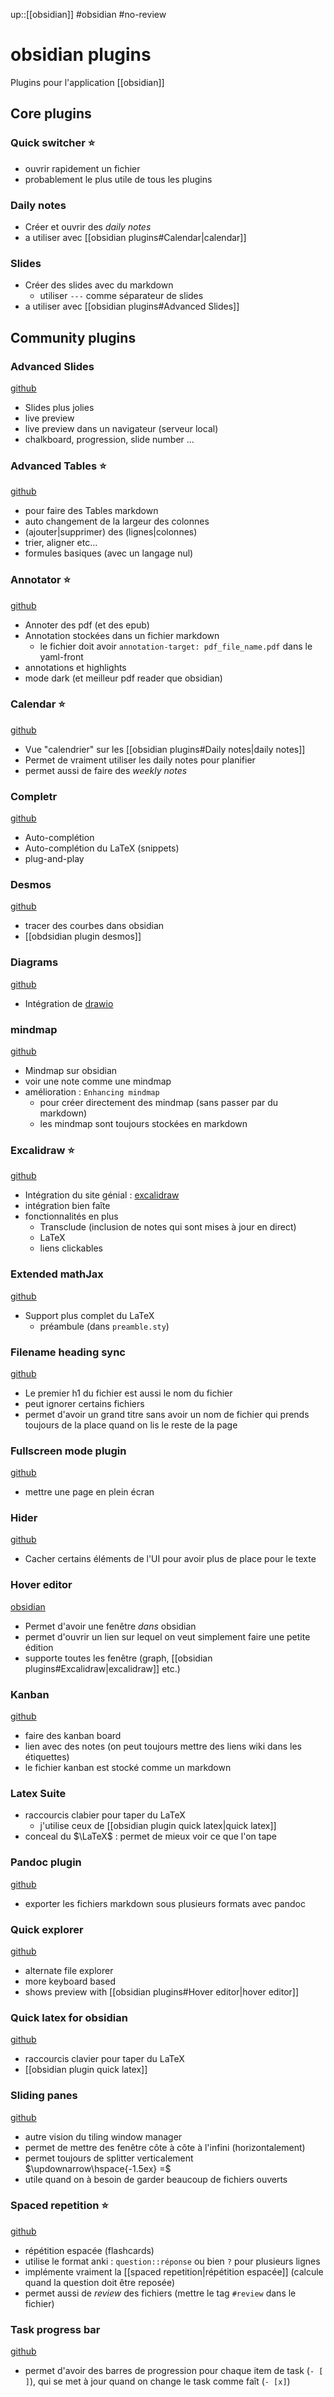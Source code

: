 up::[[obsidian]]
#obsidian #no-review 
# obsidian plugins
Plugins pour l'application [[obsidian]]

## Core plugins

### Quick switcher ⭐️
 - ouvrir rapidement un fichier
 - probablement le plus utile de tous les plugins

### Daily notes
 - Créer et ouvrir des _daily notes_
 - a utiliser avec [[obsidian plugins#Calendar|calendar]]

### Slides
 - Créer des slides avec du markdown
     - utiliser `---` comme séparateur de slides
 - a utiliser avec [[obsidian plugins#Advanced Slides]]

## Community plugins

### Advanced Slides
[github](https://github.com/MSzturc/obsidian-advanced-slides)
 - Slides plus jolies
 - live preview
 - live preview dans un navigateur (serveur local)
 - chalkboard, progression, slide number ...

### Advanced Tables ⭐️
[github](https://github.com/tgrosinger/advanced-tables-obsidian)
 - pour faire des Tables markdown
 - auto changement de la largeur des colonnes
 - (ajouter|supprimer) des (lignes|colonnes)
 - trier, aligner etc...
 - formules basiques (avec un langage nul)

### Annotator ⭐️
[github](https://github.com/elias-sundqvist/obsidian-annotator)
 - Annoter des pdf (et des epub)
 - Annotation stockées dans un fichier markdown
     - le fichier doit avoir `annotation-target: pdf_file_name.pdf` dans le yaml-front
 - annotations et highlights
 - mode dark (et meilleur pdf reader que obsidian)

### Calendar ⭐️
[github](https://github.com/liamcain/obsidian-calendar-plugin)
 - Vue "calendrier" sur les [[obsidian plugins#Daily notes|daily notes]]
 - Permet de vraiment utiliser les daily notes pour planifier
 - permet aussi de faire des _weekly notes_

### Completr
[github](https://github.com/tth05/obsidian-completr)
 - Auto-complétion
 - Auto-complétion du LaTeX (snippets)
 - plug-and-play

### Desmos
[github](https://github.com/Nigecat/obsidian-desmos)
 - tracer des courbes dans obsidian
 - [[obdsidian plugin desmos]]

### Diagrams
[github](https://github.com/zapthedingbat/drawio-obsidian)
 - Intégration de [drawio](https://draw.io)

### mindmap
[github](https://github.com/lynchjames/obsidian-mind-map)
 - Mindmap sur obsidian
 - voir une note comme une mindmap
 - amélioration : `Enhancing mindmap`
     - pour créer directement des mindmap (sans passer par du markdown)
     - les mindmap sont toujours stockées en markdown

### Excalidraw ⭐️
[github](https://github.com/zsviczian/obsidian-excalidraw-plugin)
 - Intégration du site génial : [excalidraw](https://excalidraw.com)
 - intégration bien faîte
 - fonctionnalités en plus
     - Transclude (inclusion de notes qui sont mises à jour en direct)
     - LaTeX
     - liens clickables

### Extended mathJax
[github](https://github.com/xldenis/obsidian-latex)
 - Support plus complet du LaTeX
     - préambule (dans `preamble.sty`)

### Filename heading sync
[github](https://github.com/dvcrn/obsidian-filename-heading-sync)
 - Le premier h1 du fichier est aussi le nom du fichier
 - peut ignorer certains fichiers
 - permet d'avoir un grand titre sans avoir un nom de fichier qui prends toujours de la place quand on lis le reste de la page

### Fullscreen mode plugin
[github](https://github.com/Razumihin/obsidian-fullscreen-plugin)
 - mettre une page en plein écran

### Hider 
[github](https://github.com/kepano/obsidian-hider)
 - Cacher certains éléments de l'UI pour avoir plus de place pour le texte

### Hover editor
[obsidian](https://github.com/nothingislost/obsidian-hover-editor)
 - Permet d'avoir une fenêtre _dans_ obsidian
 - permet d'ouvrir un lien sur lequel on veut simplement faire une petite édition
 - supporte toutes les fenêtre (graph, [[obsidian plugins#Excalidraw|excalidraw]] etc.)


### Kanban
[github](https://github.com/mgmeyers/obsidian-kanban)
 - faire des kanban board
 - lien avec des notes (on peut toujours mettre des liens wiki dans les étiquettes)
 - le fichier kanban est stocké comme un markdown

### Latex Suite
 - raccourcis clabier pour taper du LaTeX
     - j'utilise ceux de [[obsidian plugin quick latex|quick latex]]
 - conceal du $\LaTeX$ : permet de mieux voir ce que l'on tape


### Pandoc plugin
[github](https://github.com/OliverBalfour/obsidian-pandoc)
 - exporter les fichiers markdown sous plusieurs formats avec pandoc

### Quick explorer
[github](https://github.com/pjeby/quick-explorer/)
 - alternate file explorer
 - more keyboard based
 - shows preview with [[obsidian plugins#Hover editor|hover editor]]
 
### Quick latex for obsidian
[github](https://github.com/joeyuping/quick_latex_obsidian)
 - raccourcis clavier pour taper du LaTeX
 - [[obsidian plugin quick latex]]

### Sliding panes
[github](https://github.com/deathau/sliding-panes-obsidian)
 - autre vision du tiling window manager
 - permet de mettre des fenêtre côte à côte à l'infini (horizontalement)
 - permet toujours de splitter verticalement $\updownarrow\hspace{-1.5ex} =$
 - utile quand on à besoin de garder beaucoup de fichiers ouverts

### Spaced repetition ⭐️
[github](https://github.com/st3v3nmw/obsidian-spaced-repetition)
 - répétition espacée (flashcards)
 - utilise le format anki : `question::réponse` ou bien `?` pour plusieurs lignes
 - implémente vraiment la [[spaced repetition|répétition espacée]] (calcule quand la question doit être reposée)
 - permet aussi de _review_ des fichiers (mettre le tag `#review` dans le fichier)

### Task progress bar
[github](https://github.com/Quorafind/Obsidian-Task-Progress-Bar)
 - permet d'avoir des barres de progression pour chaque item de task (`- [ ]`), qui se met à jour quand on change le task comme faît (`- [x]`)

